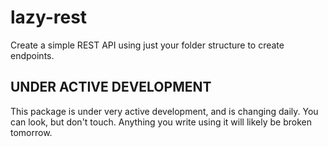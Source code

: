 # lazy-rest

Create a simple REST API using just your folder structure to create endpoints.

## UNDER ACTIVE DEVELOPMENT

This package is under very active development, and is changing daily. You can look, but don't touch. Anything you write using it will likely be broken tomorrow.